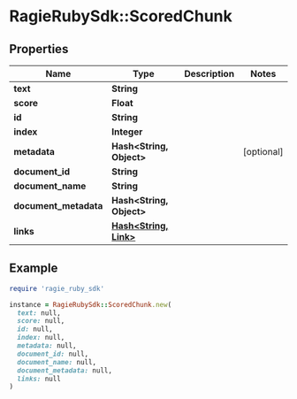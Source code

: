 # RagieRubySdk::ScoredChunk

## Properties

| Name | Type | Description | Notes |
| ---- | ---- | ----------- | ----- |
| **text** | **String** |  |  |
| **score** | **Float** |  |  |
| **id** | **String** |  |  |
| **index** | **Integer** |  |  |
| **metadata** | **Hash&lt;String, Object&gt;** |  | [optional] |
| **document_id** | **String** |  |  |
| **document_name** | **String** |  |  |
| **document_metadata** | **Hash&lt;String, Object&gt;** |  |  |
| **links** | [**Hash&lt;String, Link&gt;**](Link.md) |  |  |

## Example

```ruby
require 'ragie_ruby_sdk'

instance = RagieRubySdk::ScoredChunk.new(
  text: null,
  score: null,
  id: null,
  index: null,
  metadata: null,
  document_id: null,
  document_name: null,
  document_metadata: null,
  links: null
)
```

